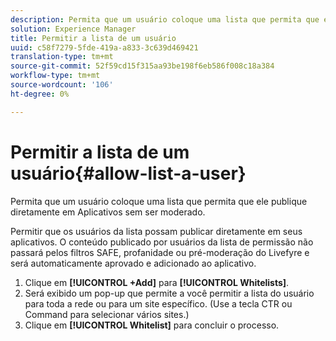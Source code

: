 ```yaml
---
description: Permita que um usuário coloque uma lista que permita que ele publique diretamente em Aplicativos sem ser moderado.
solution: Experience Manager
title: Permitir a lista de um usuário
uuid: c58f7279-5fde-419a-a833-3c639d469421
translation-type: tm+mt
source-git-commit: 52f59cd15f315aa93be198f6eb586f008c18a384
workflow-type: tm+mt
source-wordcount: '106'
ht-degree: 0%

---
```



# Permitir a lista de um usuário{#allow-list-a-user}

Permita que um usuário coloque uma lista que permita que ele publique diretamente em Aplicativos sem ser moderado.

Permitir que os usuários da lista possam publicar diretamente em seus aplicativos. O conteúdo publicado por usuários da lista de permissão não passará pelos filtros SAFE, profanidade ou pré-moderação do Livefyre e será automaticamente aprovado e adicionado ao aplicativo.

1. Clique em **[!UICONTROL +Add]** para **[!UICONTROL Whitelists]**.
1. Será exibido um pop-up que permite a você permitir a lista do usuário para toda a rede ou para um site específico. (Use a tecla CTR ou Command para selecionar vários sites.)
1. Clique em **[!UICONTROL Whitelist]** para concluir o processo.
